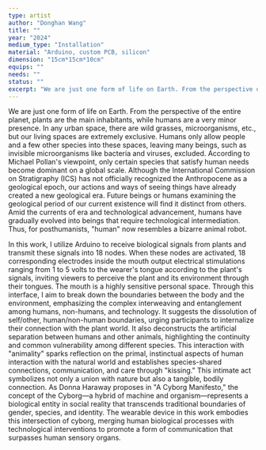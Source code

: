 ```yaml
---
type: artist
author: "Donghan Wang"
title: ""
year: "2024"
medium_type: "Installation"
material: "Arduino, custom PCB, silicon"
dimension: "15cm*15cm*10cm"
equips: ""
needs: ""
status: ""
excerpt: "We are just one form of life on Earth. From the perspective of the entire planet, plants are the main inhabitants, while humans are a very minor presence. In any urban space, there are wild grasses, microorganisms, etc., but our living spaces are extremely exclusive..."
---
```

We are just one form of life on Earth. From the perspective of the entire planet, plants are the main inhabitants, while humans are a very minor presence. In any urban space, there are wild grasses, microorganisms, etc., but our living spaces are extremely exclusive. Humans only allow people and a few other species into these spaces, leaving many beings, such as invisible microorganisms like bacteria and viruses, excluded. According to Michael Pollan's viewpoint, only certain species that satisfy human needs become dominant on a global scale. Although the International Commission on Stratigraphy (ICS) has not officially recognized the Anthropocene as a geological epoch, our actions and ways of seeing things have already created a new geological era. Future beings or humans examining the geological period of our current existence will find it distinct from others. Amid the currents of era and technological advancement, humans have gradually evolved into beings that require technological intermediation. Thus, for posthumanists, "human" now resembles a bizarre animal robot.

In this work, I utilize Arduino to receive biological signals from plants and transmit these signals into 18 nodes. When these nodes are activated, 18 corresponding electrodes inside the mouth output electrical stimulations ranging from 1 to 5 volts to the wearer's tongue according to the plant's signals, inviting viewers to perceive the plant and its environment through their tongues. The mouth is a highly sensitive personal space. Through this interface, I aim to break down the boundaries between the body and the environment, emphasizing the complex interweaving and entanglement among humans, non-humans, and technology. It suggests the dissolution of self/other, human/non-human boundaries, urging participants to internalize their connection with the plant world. It also deconstructs the artificial separation between humans and other animals, highlighting the continuity and common vulnerability among different species. This interaction with "animality" sparks reflection on the primal, instinctual aspects of human interaction with the natural world and establishes species-shared connections, communication, and care through "kissing." This intimate act symbolizes not only a union with nature but also a tangible, bodily connection. As Donna Haraway proposes in "A Cyborg Manifesto," the concept of the Cyborg—a hybrid of machine and organism—represents a biological entity in social reality that transcends traditional boundaries of gender, species, and identity. The wearable device in this work embodies this intersection of cyborg, merging human biological processes with technological interventions to promote a form of communication that surpasses human sensory organs.
